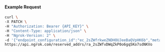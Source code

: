 <!-- Code generated for API Clients. DO NOT EDIT. -->

#### Example Request

```bash
curl \
-X PATCH \
-H "Authorization: Bearer {API_KEY}" \
-H "Content-Type: application/json" \
-H "Ngrok-Version: 2" \
-d '{"endpoint_configuration_id":"ec_2sZWfrkweZNDHOUJeeBaQVpHK6b","metadata":"{\"proto\": \"ssh\"}"}' \
https://api.ngrok.com/reserved_addrs/ra_2sZWfvDWqZkP0o6gq5Ko7sdNKVo
```
